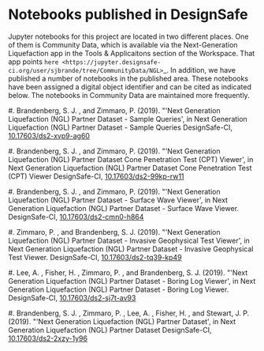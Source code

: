 # Notebooks published in DesignSafe

Jupyter notebooks for this project are located in two different places. One of them is Community Data, which is available via the Next-Generation Liquefaction app in the Tools & Applicaitons section of the Workspace. That app points `here <https://jupyter.designsafe-ci.org/user/sjbrande/tree/CommunityData/NGL>`_. In addition, we have published a number of notebooks in the published area. These notebooks have been assigned a digital object identifier and can be cited as indicated below. The notebooks in Community Data are maintained more frequently.

#. Brandenberg, S. J. , and Zimmaro, P. (2019). "'Next Generation Liquefaction (NGL) Partner Dataset - Sample Queries', in Next Generation Liquefaction (NGL) Partner Dataset - Sample Queries DesignSafe-CI, [10.17603/ds2-xvp9-ag60](https://doi.org/10.17603/ds2-xvp9-ag60)

#. Brandenberg, S. J. , and Zimmaro, P. (2019). "'Next Generation Liquefaction (NGL) Partner Dataset Cone Penetration Test (CPT) Viewer', in Next Generation Liquefaction (NGL) Partner Dataset Cone Penetration Test (CPT) Viewer DesignSafe-CI, [10.17603/ds2-99kp-rw11](https://doi.org/10.17603/ds2-99kp-rw11)

#. Brandenberg, S. J. , and Zimmaro, P. (2019). "'Next Generation Liquefaction (NGL) Partner Dataset - Surface Wave Viewer', in Next Generation Liquefaction (NGL) Partner Dataset - Surface Wave Viewer. DesignSafe-CI, [10.17603/ds2-cmn0-h864](https://doi.org/10.17603/ds2-cmn0-h864)

#. Zimmaro, P. , and Brandenberg, S. J. (2019). "'Next Generation Liquefaction (NGL) Partner Dataset - Invasive Geophysical Test Viewer', in Next Generation Liquefaction (NGL) Partner Dataset - Invasive Geophysical Test Viewer. DesignSafe-CI, [10.17603/ds2-tq39-kp49](https://doi.org/10.17603/ds2-tq39-kp49)

#. Lee, A. , Fisher, H. , Zimmaro, P. , and Brandenberg, S. J. (2019). "'Next Generation Liquefaction (NGL) Partner Dataset - Boring Log Viewer', in Next Generation Liquefaction (NGL) Partner Dataset - Boring Log Viewer. DesignSafe-CI, [10.17603/ds2-sj7t-av93](https://doi.org/10.17603/ds2-sj7t-av93)

#. Brandenberg, S. J. , Zimmaro, P. , Lee, A. , Fisher, H. , and Stewart, J. P. (2019). "'Next Generation Liquefaction (NGL) Partner Dataset', in Next Generation Liquefaction (NGL) Partner Dataset DesignSafe-CI, [10.17603/ds2-2xzy-1y96](https://doi.org/10.17603/ds2-2xzy-1y96)
